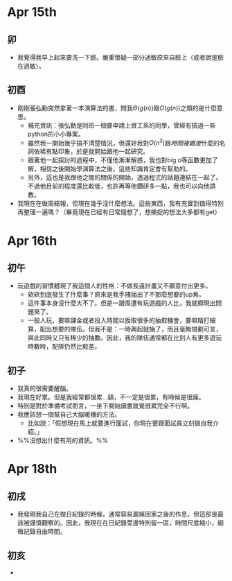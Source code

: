 # Apr 15th
## 卯
- 我覺得我早上起來要洗一下臉。嚴重懷疑一部分過敏原來自臉上（或者說是臉在過敏）。

## 初酉
- 剛剛張弘勳突然拿著一本演算法的書，問我$\Theta(g(n))$跟$O(g(n))$之類的是什麼意思。
	- 補充資訊：張弘勳是同班一個要申請上資工系的同學，曾經有搞過一些python的小小專案。
	- 雖然我一開始幾乎搞不清楚情況，但還好我對$O(n^{2})$跟*時間複雜度*什麼的名詞依稀有點印象，於是就開始跟他一起研究。
	-  跟著他一起探討的過程中，不僅他漸漸解惑，我也對big o等函數更加了解，相信之後開始學演算法之後，這些知識肯定會有幫助的。
	- 另外，這也是我跟他之間的關係的開始，透過程式的話題連結在一起了。不過他目前的程度還比較低，也許再等他鑽研多一點，我也可以向他請教。
- 我現在在做周結報，但現在幾乎沒什麼想法。這些東西，我有充實到值得特別再整理一遍嗎？（畢竟現在已經有日常隨想了，想捕捉的想法大多都有get）

# Apr 16th
## 初午
- 玩遊戲的習慣體現了我這個人的性格：不做長遠計畫又不願意付出更多。
	- 欸欸到底發生了什麼事？原來是我手賤抽出了不那麼想要的up角。
	- 這件事本身沒什麼大不了。但是一跟周遭有玩遊戲的人比，我就顯現出問題來了。
	-  一般人玩，要嘛課金或者投入時間以換取很多的抽取機會，要嘛精打細算，配出想要的隊伍。但我不是：一時興起就抽了，而且毫無規劃可言，與此同時又只有稀少的抽數。因此，我的隊伍通常都在比別人有更多遊玩時數時，配隊仍然比較差。

## 初子
- 我真的很需要醒腦。
- 我現在好累。但是我經常都很累...額，不一定是很累，有時候是很躁。
- 特別是對於準備考試而言，一坐下開始讀書就覺很累完全不行啊。
- 我應該想一個幫自己大腦暖機的方法。
	- 比如說：「假想現在馬上就要進行面試，你現在要跟面試員立刻做自我介紹。」
- %%沒想出什麼有用的資訊。%%

# Apr 18th
## 初戌
- 我發現我自己在做日紀錄的時候，通常容易漏掉回家之後的作息，但這卻是最該被謹慎觀察的。因此，我現在在日紀錄旁邊特別留一區，時間尺度縮小，細微記錄自由時間。
## 初亥
- 